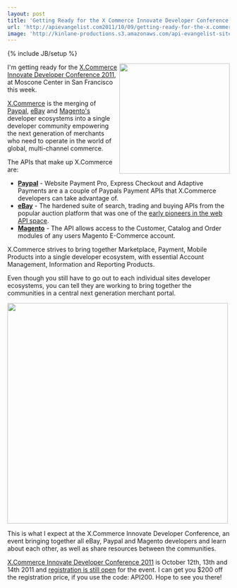 ```yaml
---
layout: post
title: 'Getting Ready for the X Commerce Innovate Developer Conference in San Francisco'
url: 'http://apievangelist.com2011/10/09/getting-ready-for-the-x.commerce-innovate-developer-conference-in-san-francisco/'
image: 'http://kinlane-productions.s3.amazonaws.com/api-evangelist-site/blog/logo_xcommerce.png'
---
```

{% include JB/setup %}
<p>
     <a href="http://www.innovate-conference.com/"><img src="http://kinlane-productions.s3.amazonaws.com/api-evangelist/xcommerce/x-commerce-innovate-developer-conference-2011.png"  width="250" align="right" /></a>
</p>
<p>
     I'm getting ready for the <a href="http://www.innovate-conference.com/">X.Commerce Innovate Developer Conference 2011</a>, at Moscone Center in San Francisco this week.
</p>
<p>
     <a href="https://www.x.com/">X.Commerce</a> is the merging of <a href="https://www.x.com/developers/paypal">Paypal</a>, <a href="https://www.x.com/developers/ebay">eBay</a> and <a href="http://www.magentocommerce.com/">Magento's</a> developer ecosystems into a single developer community empowering the next generation of merchants who need to operate in the world of global, multi-channel commerce.
</p>
<p>
     The APIs that make up X.Commerce are:
</p>
<ul >
     <li>
          <a href="https://www.x.com/developers/paypal"><strong>Paypal</strong></a> - Website Payment Pro, Express Checkout and Adaptive Payments are a a couple of Paypals Payment APIs that X.Commerce developers can take advantage of.
     </li>
     <li>
          <a href="https://www.x.com/developers/ebay"><strong>eBay</strong></a> - The hardened suite of search, trading and buying APIs from the popular auction platform that was one of the <a title="early pioneers of the web API space" href="/2011/01/26/history-of-apis-ebay/">early pioneers in the web API space</a>.
     </li>
     <li>
          <a href="http://www.magentocommerce.com/"><strong>Magento</strong></a> - The API allows access to the Customer, Catalog and Order modules of any users Magento E-Commerce account.
     </li>
</ul>
<p>
     X.Commerce strives to bring together Marketplace, Payment, Mobile Products into a single developer ecosystem, with essential Account Management, Information and Reporting Products.
</p>
<p>
     Even though you still have to go out to each individual sites developer ecosystems, you can tell they are working to bring together the communities in a central next generation merchant portal.
</p>
<p>
     <a href="http://www.innovate-conference.com/"><img src="http://kinlane-productions.s3.amazonaws.com/api-evangelist/xcommerce/x-commerce-powered-by-paypal-ebay-magento.png"  width="500" /></a>
</p>
<p>
     This is what I expect at the X.Commerce Innovate Developer Conference, an event bringing together all eBay, Paypal and Magento developers and learn about each other, as well as share resources between the communities.
</p>
<p>
     <a href="http://www.innovate-conference.com/">X.Commerce Innovate Developer Conference 2011</a> is October 12th, 13th and 14th 2011 and <a href="https://www.innovateregistration.com/main.aspx">registration is still open</a> for the event. I can get you $200 off the registration price, if you use the code: API200. Hope to see you there!
</p>
